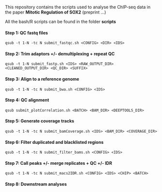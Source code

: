 This repository contains the scripts used to analyse the ChIP-seq data in the paper **Mitotic Regulation of SOX2** (preprint ...)

All the bash/R scripts can be found in the folder **scripts**

#### Step 1: QC fastq files
`qsub -t 1-N -tc N submit_fastqc.sh <CONFIG> <DIR> <IDS>`
#### Step 2: Trim adaptors +/- demultiplexing + repeat QC
`qsub -t 1-N submit_fastp.sh <IDS> <RAW_OUTPUT_DIR> <CLEANED_OUTPUT_DIR> <QC_DIR> <SUFFIX>`
#### Step 3: Align to a reference genome
`qsub -t 1-N -tc N submit_bwa.sh <CONFIG> <IDS>`
#### Step 4: QC alignment
`qsub submit_plotCorrelation.sh <BATCH> <BAM_DIR> <DEEPTOOLS_DIR>`
#### Step 5: Generate coverage tracks
`qsub -t 1-N -tc N submit_bamCoverage.sh <IDS> <BAM_DIR> <COVERAGE_DIR>`
#### Step 6: Filter duplicated and blacklisted regions
`qsub -t 1-N -tc N submit_filter_bams.sh <CONFIG> <IDS>`
#### Step 7: Call peaks +/- merge replicates + QC +/- IDR
`qsub -t 1-N -tc N submit_macs2IDR.sh <CONFIG> <IDS> <CHIP> <BATCH>`
#### Step 8: Downstream analyses



